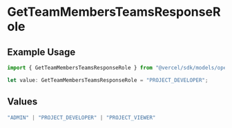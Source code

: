 # GetTeamMembersTeamsResponseRole

## Example Usage

```typescript
import { GetTeamMembersTeamsResponseRole } from "@vercel/sdk/models/operations/getteammembers.js";

let value: GetTeamMembersTeamsResponseRole = "PROJECT_DEVELOPER";
```

## Values

```typescript
"ADMIN" | "PROJECT_DEVELOPER" | "PROJECT_VIEWER"
```